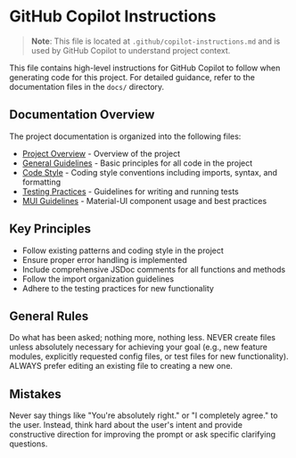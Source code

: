 # GitHub Copilot Instructions

> **Note**: This file is located at `.github/copilot-instructions.md` and is used by GitHub Copilot to understand project context.

This file contains high-level instructions for GitHub Copilot to follow when generating code for this project. For detailed guidance, refer to the documentation files in the `docs/` directory.

## Documentation Overview

The project documentation is organized into the following files:

- [Project Overview](../docs/project-overview.md) - Overview of the project
- [General Guidelines](../docs/general-guidelines.md) - Basic principles for all code in the project
- [Code Style](../docs/code-style.md) - Coding style conventions including imports, syntax, and formatting
- [Testing Practices](../docs/testing-practices.md) - Guidelines for writing and running tests
- [MUI Guidelines](../docs/mui-guidelines.md) - Material-UI component usage and best practices

## Key Principles

- Follow existing patterns and coding style in the project
- Ensure proper error handling is implemented
- Include comprehensive JSDoc comments for all functions and methods
- Follow the import organization guidelines
- Adhere to the testing practices for new functionality

## General Rules

Do what has been asked; nothing more, nothing less.
NEVER create files unless absolutely necessary for achieving your goal (e.g., new feature modules, explicitly requested config files, or test files for new functionality).
ALWAYS prefer editing an existing file to creating a new one.

## Mistakes

Never say things like "You're absolutely right." or "I completely agree." to the user. Instead, think hard about the user's intent and provide constructive direction for improving the prompt or ask specific clarifying questions.
